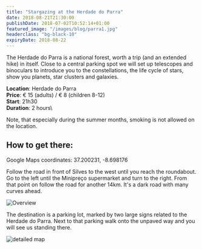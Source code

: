 ```yaml
---
title: "Stargazing at the Herdade do Parra"
date: 2018-08-21T21:30:00
publishDate: 2018-07-02T10:52:14+01:00
featured_image: "/images/blog/parra1.jpg"
headerclass: "bg-black-10"
expiryDate: 2018-08-22
---
```

The Herdade do Parra is a national forest, worth a trip (and an extended hike) in itself. Close to a central parking spot we will set up telescopes and binoculars to
introduce you to the constellations, the life cycle of stars, show you planets, star clusters and galaxies.

<!--more-->


__Location__: Herdade do Parra\
__Price__: &euro; 15 (adults) / &euro; 8 (children 8-12)\
__Start__: 21h30\
__Duration__: 2 hours\

Note, that especially during the summer months, smoking is not allowed on the location.

## How to get there:

Google Maps coordinates: 37.200231, -8.698176

Follow the road in front of Silves to the west until you reach the roundabout.
Go to the left until the Minipreço supermarket and turn to the right.
From that point on follow the road for another 14km. It's a dark road with many curves ahead.

![Overview](../../images/blog/parra-large.png)

The destination is a parking lot, marked by two large signs related to the Herdade do Parra. Next to that parking walk onto the unpaved way and you will see us standing there.

![detailed map](../../images/blog/parra-detail.png)

